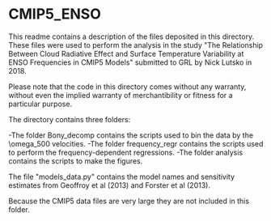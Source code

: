 # CMIP5_ENSO

This readme contains a description of the files deposited in this directory. These files were used to perform the analysis in the study "The Relationship Between Cloud Radiative Effect and Surface Temperature Variability at ENSO Frequencies in CMIP5 Models" submitted to GRL by Nick Lutsko in 2018.

Please note that the code in this directory comes without any warranty, without even the implied warranty of merchantibility or fitness for a particular purpose.

The directory contains three folders:

-The folder Bony_decomp contains the scripts used to bin the data by the \omega_500 velocities.
-The folder frequency_regr contains the scripts used to perform the frequency-dependent regressions.
-The folder analysis contains the scripts to make the figures.

The file "models_data.py" contains the model names and sensitivity estimates from Geoffroy et al (2013) and Forster et al (2013).

Because the CMIP5 data files are very large they are not included in this folder.

